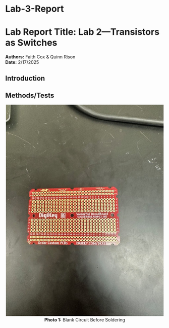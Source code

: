 # Lab-3-Report
# Lab Report Title: Lab 2—Transistors as Switches

**Authors:** Faith Cox & Quinn Rison  
**Date:** 2/17/2025  

## Introduction

## Methods/Tests

<p align="center">
  <img src="https://github.com/faco229/Lab-2-Report/blob/main/Image5.Blank%20Circuit.jpg" width="500">
  <br>
  <b>Photo 1:</b> Blank Circuit Before Soldering
</p>

